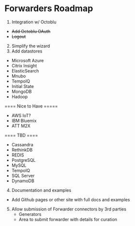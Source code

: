 # Forwarders Roadmap
1. Integration w/ Octoblu
 - ~~Add Octoblu OAuth~~
 - ~~Logout~~
2. Simplify the wizard
3. Add datastores
  - Microsoft Azure
  - Citrix Insight
  - ElasticSearch
  - Mnubo
  - TempoIQ
  - Initial State
  - MongoDB
  - Hadoop 
  
  ==== Nice to Have =====
  - AWS IoT?
  - IBM Bluemix
  - ATT M2X
  
  ==== TBD ====
  - Cassandra
  - RethinkDB
  - REDIS
  - PostgreSQL
  - MySQL
  - TempoIQ
  - SQL Server
  - DynamoDB   

4. Documentation and examples
 - Add Github pages or other site with full docs and examples

5. Allow submission of Forwarder connectors by 3rd parties
   - Generators
   - Area to submit forwarder with details for curation
